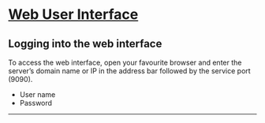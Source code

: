 # [Web User Interface]

## Logging into the web interface

To access the web interface, open your favourite browser and enter the server’s domain name or IP in the address bar followed by the service port (9090).

- User name
- Password

---

[Web User Interface]:https://fedoramagazine.org/cockpit-and-the-evolution-of-the-web-user-interface/
